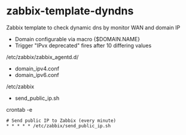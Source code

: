 # zabbix-template-dyndns
Zabbix template to check dynamic dns by monitor WAN and domain IP

- Domain configurable via macro {$DOMAIN.NAME}
- Trigger "IPvx deprecated" fires after 10 differing values

/etc/zabbix/zabbix_agentd.d/
- domain_ipv4.conf
- domain_ipv6.conf
 
/etc/zabbix
- send_public_ip.sh
 
crontab -e
```console
# Send public IP to Zabbix (every minute)
* * * * * /etc/zabbix/send_public_ip.sh
```
